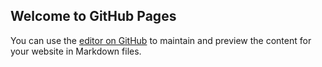 ## Welcome to GitHub Pages

You can use the [editor on GitHub](https://github.com/unofficialdxnny/unofficialdxnny.github.io/edit/main/index.md) to maintain and preview the content for your website in Markdown files.




